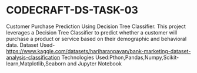 # CODECRAFT-DS-TASK-03
Customer Purchase Prediction Using Decision Tree Classifier.
This project leverages a Decision Tree Classifier to predict whether a customer will purchase a product or service based on their demographic and behavioral data. 
Dataset Used-https://www.kaggle.com/datasets/hariharanpavan/bank-marketing-dataset-analysis-classification
Technologies Used:Pthon,Pandas,Numpy,Scikit-learn,Matplotlib,Seaborn and Jupyter Notebook
